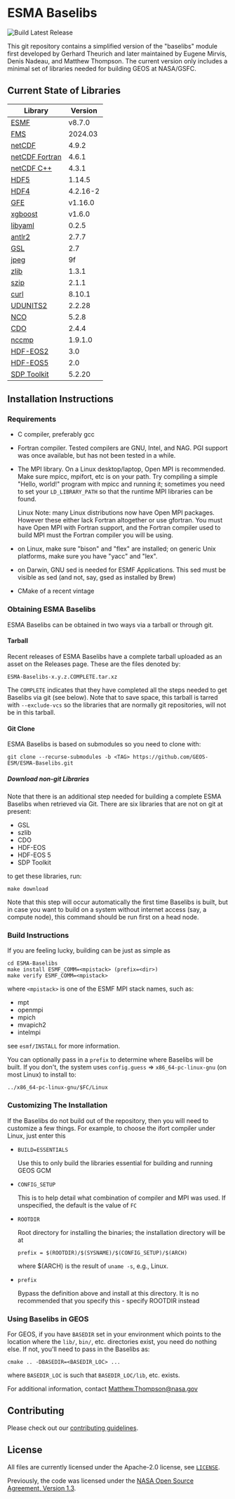 # ESMA Baselibs

![Build Latest Release](https://github.com/GEOS-ESM/ESMA-Baselibs/workflows/Build%20Baselibs/badge.svg?event=release)

This git repository contains a simplified version of the "baselibs"
module first developed by Gerhard Theurich and later maintained by
Eugene Mirvis, Denis Nadeau, and Matthew Thompson. The current version
only includes a minimal set of libraries needed for building GEOS at
NASA/GSFC.

## Current State of Libraries

| Library                                                                  | Version      |
| ---                                                                      | ---          |
| [ESMF](https://github.com/esmf-org/esmf)                                 | v8.7.0       |
| [FMS](https://github.com/NOAA-GFDL/FMS/)                                 | 2024.03      |
| [netCDF](https://github.com/Unidata/netcdf-c)                            | 4.9.2        |
| [netCDF Fortran](https://github.com/Unidata/netcdf-fortran)              | 4.6.1        |
| [netCDF C++](https://github.com/Unidata/netcdf-cxx4)                     | 4.3.1        |
| [HDF5](https://portal.hdfgroup.org/display/support)                      | 1.14.5       |
| [HDF4](https://portal.hdfgroup.org/display/support)                      | 4.2.16-2     |
| [GFE](https://github.com/Goddard-Fortran-Ecosystem/GFE)                  | v1.16.0      |
| [xgboost](https://github.com/dmlc/xgboost)                               | v1.6.0       |
| [libyaml](https://github.com/yaml/libyaml.git)                           | 0.2.5        |
| [antlr2](https://www.antlr2.org/)                                        | 2.7.7        |
| [GSL](https://www.gnu.org/software/gsl/)                                 | 2.7          |
| [jpeg](http://www.ijg.org/)                                              | 9f           |
| [zlib](http://www.zlib.net/)                                             | 1.3.1        |
| [szip](https://support.hdfgroup.org/doc_resource/SZIP/)                  | 2.1.1        |
| [curl](https://curl.haxx.se/)                                            | 8.10.1       |
| [UDUNITS2](https://github.com/GMAO-SI-Team/UDUNITS-2.git)                | 2.2.28       |
| [NCO](http://nco.sourceforge.net/)                                       | 5.2.8        |
| [CDO](https://code.mpimet.mpg.de/projects/cdo)                           | 2.4.4        |
| [nccmp](https://gitlab.com/remikz/nccmp)                                 | 1.9.1.0      |
| [HDF-EOS2](https://wiki.earthdata.nasa.gov/display/DAS)                  | 3.0          |
| [HDF-EOS5](https://wiki.earthdata.nasa.gov/display/DAS)                  | 2.0          |
| [SDP Toolkit](https://wiki.earthdata.nasa.gov/display/DAS)               | 5.2.20       |

## Installation Instructions

### Requirements

- C compiler, preferably gcc

- Fortran compiler. Tested compilers are GNU, Intel, and NAG.
  PGI support was once available, but has not been tested in a while.

- The MPI library. On a Linux desktop/laptop, Open MPI is recommended.
  Make sure mpicc, mpifort, etc is on your path. Try compiling a simple
  "Hello, world!" program with mpicc and running it; sometimes you need
  to set your `LD_LIBRARY_PATH` so that the runtime MPI libraries can be
  found.

  Linux Note: many Linux distributions now have Open MPI packages.
              However these either lack Fortran altogether or
              use gfortran. You must have Open MPI with Fortran
              support, and the Fortran compiler used to build MPI
              must the Fortran compiler you will be using.

- on Linux, make sure "bison" and "flex" are installed; on generic Unix
  platforms, make sure you have "yacc" and "lex".

- on Darwin, GNU sed is needed for ESMF Applications. This sed must be
  visible as sed (and not, say, gsed as installed by Brew)

- CMake of a recent vintage

### Obtaining ESMA Baselibs

ESMA Baselibs can be obtained in two ways via a tarball or through git.

#### Tarball

Recent releases of ESMA Baselibs have a complete tarball uploaded as an
asset on the Releases page. These are the files denoted by:
```
ESMA-Baselibs-x.y.z.COMPLETE.tar.xz
```

The `COMPLETE` indicates that they have completed all the steps needed
to get Baselibs via git (see below). Note that to save space, this
tarball is tarred with `--exclude-vcs` so the libraries that are
normally git repositories, will not be in this tarball.

#### Git Clone

ESMA Baselibs is based on submodules so you need to clone with:

```
git clone --recurse-submodules -b <TAG> https://github.com/GEOS-ESM/ESMA-Baselibs.git
```

##### Download non-git Libraries

Note that there is an additional step needed for building a complete
ESMA Baselibs when retrieved via Git. There are six libraries that are not on git at present:

* GSL
* szlib
* CDO
* HDF-EOS
* HDF-EOS 5
* SDP Toolkit

to get these libraries, run:
```
make download
```
Note that this step will occur automatically the first time Baselibs is
built, but in case you want to build on a system without internet
access (say, a compute node), this command should be run first on a head
node.

### Build Instructions

If you are feeling lucky, building can be just as simple as

```
cd ESMA-Baselibs
make install ESMF_COMM=<mpistack> (prefix=<dir>)
make verify ESMF_COMM=<mpistack>
```
where `<mpistack>` is one of the ESMF MPI stack names, such as:

- mpt
- openmpi
- mpich
- mvapich2
- intelmpi

see `esmf/INSTALL` for more information.

You can optionally pass in a `prefix` to determine where Baselibs will
be built. If you don't, the system uses `config.guess` =>
`x86_64-pc-linux-gnu` (on most Linux) to install to:
```
../x86_64-pc-linux-gnu/$FC/Linux
```

### Customizing The Installation

If the Baselibs do not build out of the repository, then you will
need to customize a few things. For example, to choose the ifort
compiler under Linux, just enter this

- `BUILD=ESSENTIALS`

  Use this to only build the libraries essential for building and
  running GEOS GCM

- `CONFIG_SETUP`

  This is to help detail what combination of compiler and
  MPI was used. If unspecified, the default is the value
  of `FC`

- `ROOTDIR`

  Root directory for installing the binaries; the installation directory
  will be at

  ```
  prefix = $(ROOTDIR)/$(SYSNAME)/$(CONFIG_SETUP)/$(ARCH)
  ```

  where $(ARCH) is the result of `uname -s`, e.g., Linux.

- `prefix`

  Bypass the definition above and install at this directory. It is no
  recommended that you specify this - specify ROOTDIR instead

### Using Baselibs in GEOS

For GEOS, if you have `BASEDIR` set in your environment which points to the location where
the `lib/`, `bin/`, etc. directories exist, you need do nothing else.
If not, you'll need to pass in the Baselibs as:

```
cmake .. -DBASEDIR=<BASEDIR_LOC> ...
```
where `BASEDIR_LOC` is such that `BASEDIR_LOC/lib`, etc. exists.

For additional information, contact Matthew.Thompson@nasa.gov


## Contributing

Please check out our [contributing guidelines](CONTRIBUTING.md).

## License

All files are currently licensed under the Apache-2.0 license, see [`LICENSE`](LICENSE).

Previously, the code was licensed under the [NASA Open Source Agreement, Version 1.3](LICENSE-NOSA).
